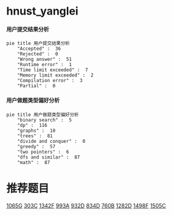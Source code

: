 # hnust_yanglei

<!-- tabs:start -->



#### **用户提交结果分析**

```mermaid
pie title 用户提交结果分析
    "Accepted" :  36
    "Rejected" :  0
    "Wrong answer" :  51
    "Runtime error" :  1
    "Time limit exceeded" :  7
    "Memory limit exceeded" :  2
    "Compilation error" :  3
    "Partial" :  0
```

#### **用户做题类型偏好分析**

```mermaid
pie title 用户做题类型偏好分析
    "binary search" :  5
    "dp" :  116
    "graphs" :  10
    "trees" :  81
    "divide and conquer" :  0
    "greedy" :  57
    "two pointers" :  6
    "dfs and similar" :  87
    "math" :  87
```



<!-- tabs:end -->
# 推荐题目
[1065G](https://codeforces.com/contest/1065/problem/G)
[303C](https://codeforces.com/contest/303/problem/C)
[1342F](https://codeforces.com/contest/1342/problem/F)
[993A](https://codeforces.com/contest/993/problem/A)
[932D](https://codeforces.com/contest/932/problem/D)
[834D](https://codeforces.com/contest/834/problem/D)
[760B](https://codeforces.com/contest/760/problem/B)
[1282D](https://codeforces.com/contest/1282/problem/D)
[1498F](https://codeforces.com/contest/1498/problem/F)
[1505C](https://codeforces.com/contest/1505/problem/C)
